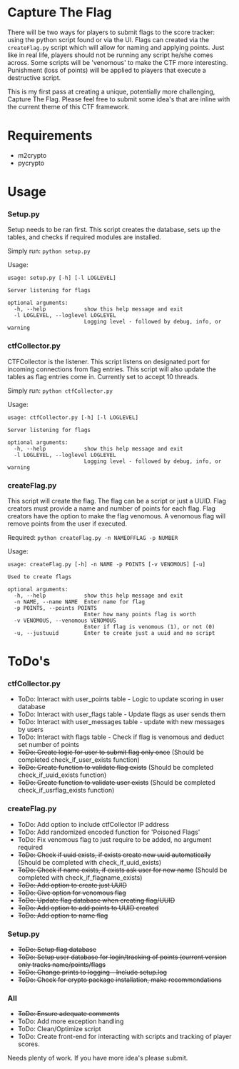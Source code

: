 Capture The Flag
===========

There will be two ways for players to submit flags to the score tracker: using the python script found or via the UI. 
Flags can created via the `createFlag.py` script which will allow for naming and applying points. Just like in real 
life, players should not be running any script he/she comes across. Some scripts will be 'venomous' to make the CTF 
more interesting. Punishment (loss of points) will be applied to players that execute a destructive script.

This is my first pass at creating a unique, potentially more challenging, Capture The Flag. Please feel free to submit
some idea's that are inline with the current theme of this CTF framework.
 
Requirements
=====

* m2crypto
* pycrypto

Usage
=====

### Setup.py
Setup needs to be ran first. This script creates the database, sets up the tables, and checks if required modules are installed.

Simply run:
```python setup.py```

Usage:
```
usage: setup.py [-h] [-l LOGLEVEL]

Server listening for flags

optional arguments:
  -h, --help            show this help message and exit
  -l LOGLEVEL, --loglevel LOGLEVEL
                        Logging level - followed by debug, info, or warning
```

### ctfCollector.py
CTFCollector is the listener. This script listens on designated port for incoming connections from flag entries. This
 script will also update the tables as flag entries come in. Currently set to accept 10 threads.

Simply run:
```python ctfCollector.py```

Usage:
```
usage: ctfCollector.py [-h] [-l LOGLEVEL]

Server listening for flags

optional arguments:
  -h, --help            show this help message and exit
  -l LOGLEVEL, --loglevel LOGLEVEL
                        Logging level - followed by debug, info, or warning
```

### createFlag.py
This script will create the flag. The flag can be a script or just a UUID. Flag creators must provide a name and number 
of points for each flag. Flag creators have the option to make the flag venomous. A venomous flag will remove points 
from the user if executed.

Required:
```python createFlag.py -n NAMEOFFLAG -p NUMBER```

Usage:
```
usage: createFlag.py [-h] -n NAME -p POINTS [-v VENOMOUS] [-u]

Used to create flags

optional arguments:
  -h, --help            show this help message and exit
  -n NAME, --name NAME  Enter name for flag
  -p POINTS, --points POINTS
                        Enter how many points flag is worth
  -v VENOMOUS, --venomous VENOMOUS
                        Enter if flag is venomous (1), or not (0)
  -u, --justuuid        Enter to create just a uuid and no script
```

ToDo's
=====

### ctfCollector.py
* ToDo: Interact with user_points table - Logic to update scoring in user database
* ToDo: Interact with user_flags table - Update flags as user sends them
* ToDo: Interact with user_messages table - update with new messages by users
* ToDo: Interact with flags table - Check if flag is venomous and deduct set number of points
* ~~ToDo: Create logic for user to submit flag only once~~ (Should be completed check_if_user_exists function)
* ~~ToDo: Create function to validate flag exists~~ (Should be completed check_if_uuid_exists function)
* ~~ToDo: Create function to validate user exists~~ (Should be completed check_if_usrflag_exists function)

### createFlag.py
* ToDo: Add option to include ctfCollector IP address
* ToDo: Add randomized encoded function for 'Poisoned Flags'
* ToDo: Fix venomous flag to just require to be added, no argument required
* ~~ToDo: Check if uuid exists, if exists create new uuid automatically~~ (Should be completed with check_if_uuid_exists)
* ~~ToDo: Check if name exists, if exists ask user for new name~~ (Should be completed with check_if_flagname_exists)
* ~~ToDo: Add option to create just UUID~~
* ~~ToDo: Give option for venomous flag~~
* ~~ToDo: Update flag database when creating flag/UUID~~
* ~~ToDo: Add option to add points to UUID created~~
* ~~ToDo: Add option to name flag~~

### Setup.py
* ~~ToDo: Setup flag database~~
* ~~ToDo: Setup user database for login/tracking of points (current version only tracks name/points/flags~~
* ~~ToDo: Change prints to logging - Include setup.log~~
* ~~ToDo: Check for crypto package installation, make recommendations~~

### All
* ~~ToDo: Ensure adequate comments~~
* ToDo: Add more exception handling
* ToDo: Clean/Optimize script
* ToDo: Create front-end for interacting with scripts and tracking of player scores.

Needs plenty of work. If you have more idea's please submit. 